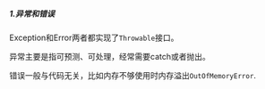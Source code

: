 
##### 1.异常和错误

Exception和Error两者都实现了`Throwable`接口。

异常主要是指可预测、可处理，经常需要catch或者抛出。

错误一般与代码无关，比如内存不够使用时内存溢出`OutOfMemoryError`.